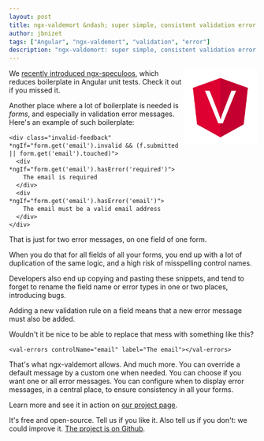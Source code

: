 ```yaml
---
layout: post
title: ngx-valdemort &ndash; super simple, consistent validation error messages for Angular
author: jbnizet
tags: ["Angular", "ngx-valdemort", "validation", "error"]
description: "ngx-valdemort: super simple, consistent validation error messages for Angular"
---
```


<div style="float: right;"><img src="/assets/images/ngx-valdemort.svg" alt="ngx-valdemort logo" style="width: 150px;"/></div>

We [recently introduced ngx-speculoos](/2018/06/05/announcing-ngx-speculoos/), which reduces boilerplate in Angular unit tests. Check it out if you missed it. 

Another place where a lot of boilerplate is needed is *forms*, and especially in validation error messages. Here's an example of such boilerplate:

```
<div class="invalid-feedback" *ngIf="form.get('email').invalid && (f.submitted || form.get('email').touched)">
  <div *ngIf="form.get('email').hasError('required')">
    The email is required
  </div>
  <div *ngIf="form.get('email').hasError('email')">
    The email must be a valid email address
  </div>
</div>
```

That is just for two error messages, on one field of one form. 

When you do that for all fields of all your forms, you end up with a lot of duplication of the same logic, and a high risk of misspelling control names. 

Developers also end up copying and pasting these snippets, and tend to forget to rename the field name or error types in one or two places, introducing bugs.

Adding a new validation rule on a field means that a new error message must also be added.

Wouldn't it be nice to be able to replace that mess with something like this?

```
<val-errors controlName="email" label="The email"></val-errors>
```

That's what ngx-valdemort allows. And much more. You can override a default message by a custom one when needed. You can choose if you want one or all error messages. You can configure when to display error messages, in a central place, to ensure consistency in all your forms.

Learn more and see it in action on [our project page](https://ngx-valdemort.ninja-squad.com).

It's free and open-source. Tell us if you like it. Also tell us if you don't: we could improve it.
[The project is on Github](https://github.com/Ninja-Squad/ngx-valdemort).
